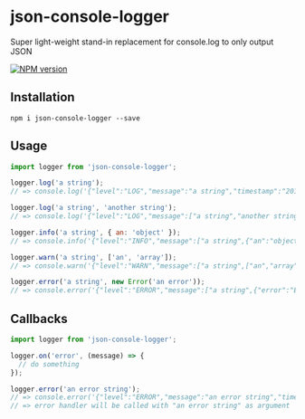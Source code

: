 # json-console-logger
Super light-weight stand-in replacement for console.log to only output JSON

[![NPM version][version-image]][npm-url]

## Installation

`npm i json-console-logger --save`

## Usage

```javascript
import logger from 'json-console-logger';

logger.log('a string');
// => console.log('{"level":"LOG","message":"a string","timestamp":"2017-10-19T13:17:05.065Z"}');

logger.log('a string', 'another string');
// => console.log('{"level":"LOG","message":["a string","another string"],"timestamp":"2017-10-19T13:17:05.065Z"}');

logger.info('a string', { an: 'object' });
// => console.info('{"level":"INFO","message":["a string",{"an":"object"}],"timestamp":"2017-10-19T13:17:05.065Z"}');

logger.warn('a string', ['an', 'array']);
// => console.warn('{"level":"WARN","message":["a string",["an","array"]],"timestamp":"2017-10-19T13:17:05.065Z"}');

logger.error('a string', new Error('an error'));
// => console.error('{"level":"ERROR","message":["a string",{"error":"Error","message":"an error","stack":"..."}],"timestamp":"2017-10-19T13:17:05.065Z"}');
```

## Callbacks

```javascript
import logger from 'json-console-logger';

logger.on('error', (message) => {
  // do something
});

logger.error('an error string');
// => console.error('{"level":"ERROR","message":"an error string","timestamp":"2017-10-19T13:17:05.065Z"}');
// => error handler will be called with "an error string" as argument
```

[version-image]: https://img.shields.io/npm/v/json-console-logger.svg

[npm-url]: https://npmjs.org/package/json-console-logger
